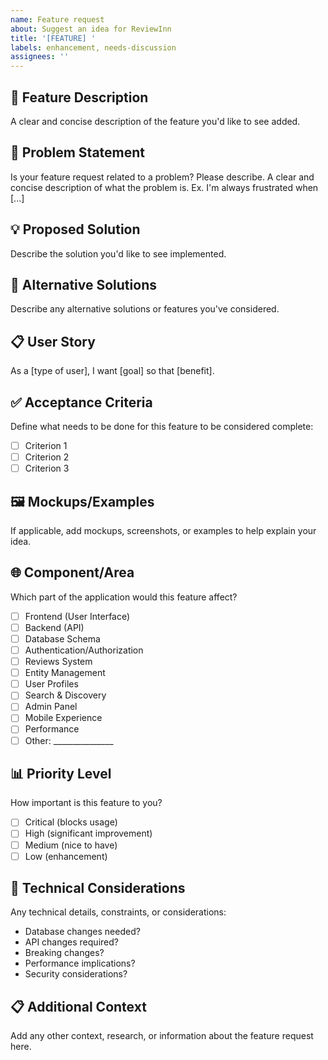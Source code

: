 ```yaml
---
name: Feature request
about: Suggest an idea for ReviewInn
title: '[FEATURE] '
labels: enhancement, needs-discussion
assignees: ''
---
```


## 🚀 Feature Description
A clear and concise description of the feature you'd like to see added.

## 🎯 Problem Statement
Is your feature request related to a problem? Please describe.
A clear and concise description of what the problem is. Ex. I'm always frustrated when [...]

## 💡 Proposed Solution
Describe the solution you'd like to see implemented.

## 🔄 Alternative Solutions
Describe any alternative solutions or features you've considered.

## 📋 User Story
As a [type of user], I want [goal] so that [benefit].

## ✅ Acceptance Criteria
Define what needs to be done for this feature to be considered complete:
- [ ] Criterion 1
- [ ] Criterion 2
- [ ] Criterion 3

## 🖼️ Mockups/Examples
If applicable, add mockups, screenshots, or examples to help explain your idea.

## 🌐 Component/Area
Which part of the application would this feature affect?
- [ ] Frontend (User Interface)
- [ ] Backend (API)
- [ ] Database Schema
- [ ] Authentication/Authorization
- [ ] Reviews System
- [ ] Entity Management
- [ ] User Profiles
- [ ] Search & Discovery
- [ ] Admin Panel
- [ ] Mobile Experience
- [ ] Performance
- [ ] Other: _______________

## 📊 Priority Level
How important is this feature to you?
- [ ] Critical (blocks usage)
- [ ] High (significant improvement)
- [ ] Medium (nice to have)
- [ ] Low (enhancement)

## 🔧 Technical Considerations
Any technical details, constraints, or considerations:
- Database changes needed?
- API changes required?
- Breaking changes?
- Performance implications?
- Security considerations?

## 📋 Additional Context
Add any other context, research, or information about the feature request here.